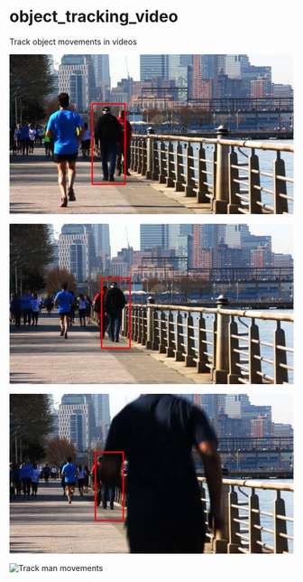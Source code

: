 # object_tracking_video
Track object movements in videos

![Track man movements](https://github.com/olubiyiontheweb/object_tracking_video/blob/main/obj_track82.jpg)

![Track man movements](https://github.com/olubiyiontheweb/object_tracking_video/blob/main/obj_track277.jpg)

![Track man movements](https://github.com/olubiyiontheweb/object_tracking_video/blob/main/obj_track339.jpg)

![Track man movements](https://github.com/olubiyiontheweb/object_tracking_video/blob/main/obj_track741.jpg)
